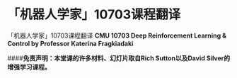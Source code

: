 # 「机器人学家」10703课程翻译

「机器人学家」10703课程翻译
**CMU 10703 Deep Reinforcement Learning & Control by Professor Katerina Fragkiadaki**


####**免责声明：本堂课的许多材料、幻灯片取自Rich Sutton以及David Silver的增强学习课程。** 
